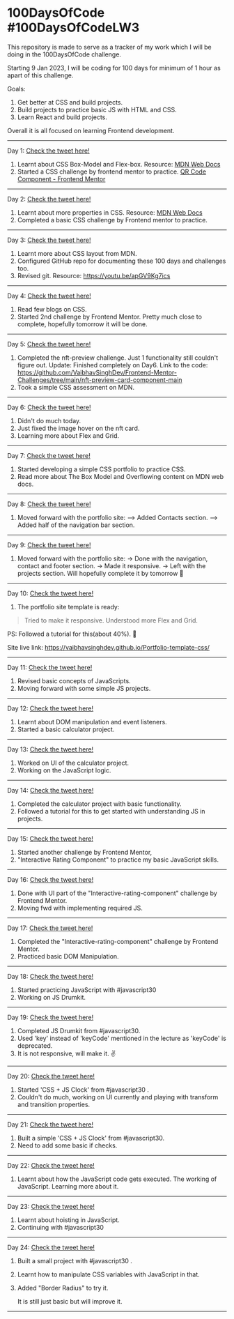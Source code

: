 # 100DaysOfCode #100DaysOfCodeLW3
This repository is made to serve as a tracker of my work which I will be doing in the 100DaysOfCode challenge.  

Starting 9 Jan 2023, I will be coding for 100 days for minimum of 1 hour as apart of this challenge.

Goals:

1. Get better at CSS and build projects.
2. Build projects to practice basic JS with HTML and CSS.
3. Learn React and build projects.

Overall it is all focused on learning Frontend development.

----------------------------------------------------------------------------------------------------------------------------------------------------------

Day 1: <a href = "https://twitter.com/VaibhavSinghDev/status/1612547437251661824?s=20">Check the tweet here!</a>

1. Learnt about CSS Box-Model and Flex-box. Resource: <a href="https://developer.mozilla.org/en-US/docs/Learn/CSS/CSS_layout/Flexbox">MDN Web Docs</a>
2. Started a CSS challenge by frontend mentor to practice. <a href="https://www.frontendmentor.io/challenges/qr-code-component-iux_sIO_H"> QR Code Component - Frontend Mentor</a>

----------------------------------------------------------------------------------------------------------------------------------------------------------

Day 2: <a href = "https://twitter.com/VaibhavSinghDev/status/1612912803022770178?s=20">Check the tweet here!</a>

1. Learnt about more properties in CSS. Resource: <a href="https://developer.mozilla.org/en-US/docs/Web/CSS">MDN Web Docs</a>
2. Completed a basic CSS challenge by Frontend mentor to practice. 

----------------------------------------------------------------------------------------------------------------------------------------------------------

Day 3: <a href = "https://twitter.com/VaibhavSinghDev/status/1613270024332120066?s=20">Check the tweet here!</a>

1. Learnt more about CSS layout from MDN.
2. Configured GitHub repo for documenting these 100 days and challenges too.
3. Revised git. Resource: https://youtu.be/apGV9Kg7ics
----------------------------------------------------------------------------------------------------------------------------------------------------------

Day 4: <a href = "https://twitter.com/VaibhavSinghDev/status/1613652761668882432?s=20">Check the tweet here!</a>

1. Read few blogs on CSS.
2. Started 2nd challenge by Frontend Mentor. Pretty much close to complete, hopefully tomorrow it will be done. 

----------------------------------------------------------------------------------------------------------------------------------------------------------

Day 5: <a href = "https://twitter.com/VaibhavSinghDev/status/1613976730515148800?s=20">Check the tweet here!</a>

1. Completed the nft-preview challenge. Just 1 functionality still couldn't figure out. Update: Finished completely on Day6.
   Link to the code: https://github.com/VaibhavSinghDev/Frontend-Mentor-Challenges/tree/main/nft-preview-card-component-main
2. Took a simple CSS assessment on MDN.

----------------------------------------------------------------------------------------------------------------------------------------------------------

Day 6: <a href = "https://twitter.com/VaibhavSinghDev/status/1614367190693859332?s=20">Check the tweet here!</a>

1. Didn't do much today. 
2. Just fixed the image hover on the nft card.
3. Learning more about Flex and Grid.

----------------------------------------------------------------------------------------------------------------------------------------------------------

Day 7: <a href = "https://twitter.com/VaibhavSinghDev/status/1614691092049596417?s=20">Check the tweet here!</a>

1. Started developing a simple CSS portfolio to practice CSS.
2. Read more about The Box Model and Overflowing content on MDN web docs.

----------------------------------------------------------------------------------------------------------------------------------------------------------

Day 8: <a href = "https://twitter.com/VaibhavSinghDev/status/1615144371346702337?s=20">Check the tweet here!</a>

1. Moved forward with the portfolio site:
--> Added Contacts section.
--> Added half of the navigation bar section.

----------------------------------------------------------------------------------------------------------------------------------------------------------

Day 9: <a href = "https://twitter.com/VaibhavSinghDev/status/1615869145890824192?s=20">Check the tweet here!</a>

1. Moved forward with the portfolio site:
  -> Done with the navigation, contact and footer section.
  -> Made it responsive.
  -> Left with the projects section. 
Will hopefully complete it by tomorrow 🤟

----------------------------------------------------------------------------------------------------------------------------------------------------------

Day 10: <a href = "https://twitter.com/VaibhavSinghDev/status/1616246760908759042?s=20">Check the tweet here!</a>

1. The portfolio site template is ready:
 > Tried to make it responsive.
 > Understood more Flex and Grid.

 PS: Followed a tutorial for this(about 40%). 🤟
 
 Site live link: https://vaibhavsinghdev.github.io/Portfolio-template-css/

----------------------------------------------------------------------------------------------------------------------------------------------------------

Day 11: <a href = "https://twitter.com/VaibhavSinghDev/status/1616536710984404992?s=20">Check the tweet here!</a>

1. Revised basic concepts of JavaScripts.
2. Moving forward with some simple JS projects.
----------------------------------------------------------------------------------------------------------------------------------------------------------

Day 12: <a href = "https://twitter.com/VaibhavSinghDev/status/1617056558638325763?s=20">Check the tweet here!</a>

1. Learnt about DOM manipulation and event listeners.
2. Started a basic calculator project.
----------------------------------------------------------------------------------------------------------------------------------------------------------

Day 13: <a href = "https://twitter.com/VaibhavSinghDev/status/1617318696770306048?s=20">Check the tweet here!</a>

1. Worked on UI of the calculator project.
2. Working on the JavaScript logic.
----------------------------------------------------------------------------------------------------------------------------------------------------------

Day 14: <a href = "https://twitter.com/VaibhavSinghDev/status/1617688634320117764?s=20">Check the tweet here!</a>

1. Completed the calculator project with basic functionality.
2. Followed a tutorial for this to get started with understanding JS in projects.
----------------------------------------------------------------------------------------------------------------------------------------------------------

Day 15: <a href = "https://twitter.com/VaibhavSinghDev/status/1618051149201915910?s=20">Check the tweet here!</a>

1. Started another challenge by Frontend Mentor,
2. "Interactive Rating Component" to practice my basic JavaScript skills.
----------------------------------------------------------------------------------------------------------------------------------------------------------

Day 16: <a href = "https://twitter.com/VaibhavSinghDev/status/1618619900544835586?s=20">Check the tweet here!</a>

1. Done with UI part of the "Interactive-rating-component" challenge by Frontend Mentor.
2. Moving fwd with implementing required JS. 
----------------------------------------------------------------------------------------------------------------------------------------------------------

Day 17: <a href = "https://twitter.com/VaibhavSinghDev/status/1619052614196559872?s=20">Check the tweet here!</a>

1. Completed the "Interactive-rating-component" challenge by Frontend Mentor.
2. Practiced basic DOM Manipulation.
----------------------------------------------------------------------------------------------------------------------------------------------------------

Day 18: <a href = "https://twitter.com/VaibhavSinghDev/status/1619816225575698435?s=20">Check the tweet here!</a>

1. Started practicing JavaScript with #javascript30
2. Working on JS Drumkit.
----------------------------------------------------------------------------------------------------------------------------------------------------------
Day 19: <a href = "https://twitter.com/VaibhavSinghDev/status/1620217926283399168?s=20">Check the tweet here!</a>

1. Completed JS Drumkit from #javascript30.
2. Used 'key' instead of 'keyCode' mentioned in the lecture as 'keyCode' is deprecated.
3. It is not responsive, will make it. ✌️
----------------------------------------------------------------------------------------------------------------------------------------------------------
Day 20: <a href = "https://twitter.com/VaibhavSinghDev/status/1620587866169409536?s=20">Check the tweet here!</a>

1. Started 'CSS + JS Clock' from #javascript30 .
2. Couldn't do much, working on UI currently and playing with transform and transition properties.
----------------------------------------------------------------------------------------------------------------------------------------------------------
Day 21: <a href = "https://twitter.com/VaibhavSinghDev/status/1621206463824920576?s=20">Check the tweet here!</a>

1. Built a simple 'CSS + JS Clock' from #javascript30.
2. Need to add some basic if checks.
----------------------------------------------------------------------------------------------------------------------------------------------------------
Day 22: <a href = "https://twitter.com/Vaibhavs_twt/status/1621667602543308800?s=20">Check the tweet here!</a>

1. Learnt about how the JavaScript code gets executed. The working of JavaScript.
   Learning more about it.
----------------------------------------------------------------------------------------------------------------------------------------------------------
Day 23: <a href = "https://twitter.com/Vaibhavs_twt/status/1622288196913741824?s=20">Check the tweet here!</a>

1. Learnt about hoisting in JavaScript.
2. Continuing with #javascript30 
----------------------------------------------------------------------------------------------------------------------------------------------------------
Day 24: <a href = "https://twitter.com/singh_vaibhav08/status/1622755772852469762?s=20">Check the tweet here!</a>

1. Built a small project with #javascript30 .
2. Learnt how to manipulate CSS variables with JavaScript in that.
3. Added "Border Radius" to try it.
   
   It is still just basic but will improve it.
----------------------------------------------------------------------------------------------------------------------------------------------------------
